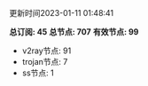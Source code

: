 更新时间2023-01-11 01:48:41

**总订阅: 45**
**总节点: 707**
**有效节点: 99**
- v2ray节点: 91
- trojan节点: 7
- ss节点: 1

